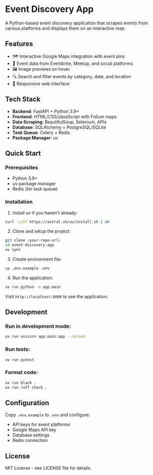 # Event Discovery App

A Python-based event discovery application that scrapes events from various platforms and displays them on an interactive map.

## Features

- 🗺️ Interactive Google Maps integration with event pins
- 🎫 Event data from Eventbrite, Meetup, and social platforms
- 🖼️ Image previews on hover
- 🔍 Search and filter events by category, date, and location
- 📱 Responsive web interface

## Tech Stack

- **Backend**: FastAPI + Python 3.9+
- **Frontend**: HTML/CSS/JavaScript with Folium maps
- **Data Scraping**: BeautifulSoup, Selenium, APIs
- **Database**: SQLAlchemy + PostgreSQL/SQLite
- **Task Queue**: Celery + Redis
- **Package Manager**: uv

## Quick Start

### Prerequisites

- Python 3.9+
- uv package manager
- Redis (for task queue)

### Installation

1. Install uv if you haven't already:
```bash
curl -LsSf https://astral.sh/uv/install.sh | sh
```

2. Clone and setup the project:
```bash
git clone <your-repo-url>
cd event-discovery-app
uv sync
```

3. Create environment file:
```bash
cp .env.example .env
```

4. Run the application:
```bash
uv run python -m app.main
```

Visit `http://localhost:8000` to see the application.

## Development

### Run in development mode:
```bash
uv run uvicorn app.main:app --reload
```

### Run tests:
```bash
uv run pytest
```

### Format code:
```bash
uv run black .
uv run ruff check .
```

## Configuration

Copy `.env.example` to `.env` and configure:

- API keys for event platforms
- Google Maps API key
- Database settings
- Redis connection

## License

MIT License - see LICENSE file for details.
